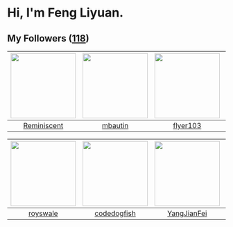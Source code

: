 # Hi, I'm Feng Liyuan.

## My Followers ([118](https://github.com/SunRunAway?tab=followers))

| <img src="https://avatars.githubusercontent.com/u/41809508?v=4" width="150" height="150" /> | <img src="https://avatars.githubusercontent.com/u/552936?v=4" width="150" height="150" /> | <img src="https://avatars.githubusercontent.com/u/829039?v=4" width="150" height="150" /> | <img src="https://avatars.githubusercontent.com/u/5827851?v=4" width="150" height="150" /> |
| :-----------------------------------------------------------------------------------------: | :---------------------------------------------------------------------------------------: | :---------------------------------------------------------------------------------------: | :----------------------------------------------------------------------------------------: |
|                        [Reminiscent](https://github.com/Reminiscent)                        |                           [mbautin](https://github.com/mbautin)                           |                          [flyer103](https://github.com/flyer103)                          |                          [sarahsumm](https://github.com/sarahsumm)                         |

| <img src="https://avatars.githubusercontent.com/u/26373840?v=4" width="150" height="150" /> | <img src="https://avatars.githubusercontent.com/u/6002026?v=4" width="150" height="150" /> | <img src="https://avatars.githubusercontent.com/u/16703333?v=4" width="150" height="150" /> | <img src="https://avatars.githubusercontent.com/u/10810759?v=4" width="150" height="150" /> |
| :-----------------------------------------------------------------------------------------: | :----------------------------------------------------------------------------------------: | :-----------------------------------------------------------------------------------------: | :-----------------------------------------------------------------------------------------: |
|                           [royswale](https://github.com/royswale)                           |                        [codedogfish](https://github.com/codedogfish)                       |                        [YangJianFei](https://github.com/YangJianFei)                        |                             [CarlJi](https://github.com/CarlJi)                             |